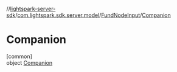 //[lightspark-server-sdk](../../../../index.md)/[com.lightspark.sdk.server.model](../../index.md)/[FundNodeInput](../index.md)/[Companion](index.md)

# Companion

[common]\
object [Companion](index.md)
